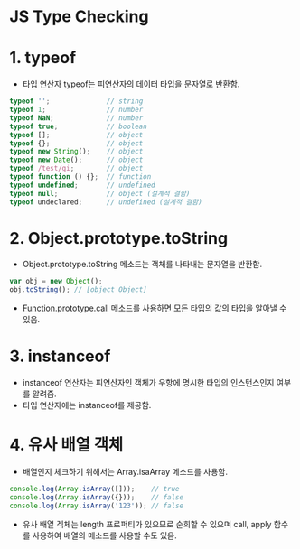 # JS Type Checking

# 1. typeof

- 타입 연산자 typeof는 피연산자의 데이터 타입을 문자열로 반환함.

```jsx
typeof '';              // string
typeof 1;               // number
typeof NaN;             // number
typeof true;            // boolean
typeof [];              // object
typeof {};              // object
typeof new String();    // object
typeof new Date();      // object
typeof /test/gi;        // object
typeof function () {};  // function
typeof undefined;       // undefined
typeof null;            // object (설계적 결함)
typeof undeclared;      // undefined (설계적 결함)
```

# 2. Object.prototype.toString

- Object.prototype.toString 메소드는 객체를 나타내는 문자열을 반환함.

```jsx
var obj = new Object();
obj.toString(); // [object Object]
```

- [Function.prototype.call](http://Function.prototype.call) 메소드를 사용하면 모든 타입의 값의 타입을 알아낼 수 있음.

# 3. instanceof

- instanceof 연산자는 피연산자인 객체가 우항에 명시한 타입의 인스턴스인지 여부를 알려줌.
- 타입 연산자에는 instanceof를 제공함.

# 4. 유사 배열 객체

- 배열인지 체크하기 위해서는 Array.isaArray 메소드를 사용함.

```jsx
console.log(Array.isArray([]));    // true
console.log(Array.isArray({}));    // false
console.log(Array.isArray('123')); // false
```

- 유사 배열 겍체는 length 프로퍼티가 있으므로 순회할 수 있으며 call, apply 함수를 사용하여 배열의 메소드를 사용할 수도 있음.